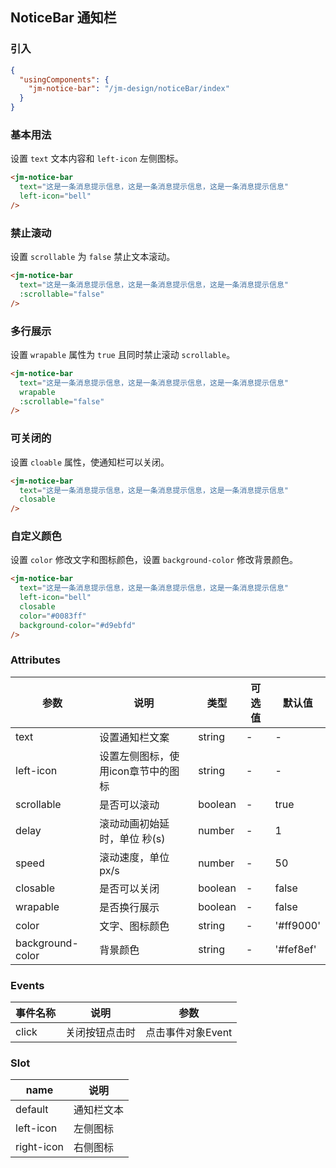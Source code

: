 ## NoticeBar 通知栏

### 引入

```json
{
  "usingComponents": {
    "jm-notice-bar": "/jm-design/noticeBar/index"
  }
}
```

### 基本用法

设置 `text` 文本内容和 `left-icon` 左侧图标。

```html
<jm-notice-bar
  text="这是一条消息提示信息，这是一条消息提示信息，这是一条消息提示信息"
  left-icon="bell"
/>
```

### 禁止滚动

设置 `scrollable` 为 `false` 禁止文本滚动。

```html
<jm-notice-bar
  text="这是一条消息提示信息，这是一条消息提示信息，这是一条消息提示信息"
  :scrollable="false"
/>
```

### 多行展示

设置 `wrapable` 属性为 `true` 且同时禁止滚动 `scrollable`。

```html
<jm-notice-bar
  text="这是一条消息提示信息，这是一条消息提示信息，这是一条消息提示信息"
  wrapable
  :scrollable="false"
/>
```

### 可关闭的

设置 `cloable` 属性，使通知栏可以关闭。

```html
<jm-notice-bar
  text="这是一条消息提示信息，这是一条消息提示信息，这是一条消息提示信息"
  closable
/>
```

### 自定义颜色

设置 `color` 修改文字和图标颜色，设置 `background-color` 修改背景颜色。

```html
<jm-notice-bar
  text="这是一条消息提示信息，这是一条消息提示信息，这是一条消息提示信息"
  left-icon="bell"
  closable
  color="#0083ff"
  background-color="#d9ebfd"
/>
```

### Attributes

| 参数      | 说明                                 | 类型      | 可选值       | 默认值   |
|---------- |------------------------------------ |---------- |------------- |-------- |
| text | 设置通知栏文案 | string | - | - |
| left-icon | 设置左侧图标，使用icon章节中的图标 | string | - | - |
| scrollable | 是否可以滚动 | boolean | - | true |
| delay | 滚动动画初始延时，单位 秒(s) | number | - | 1 |
| speed | 滚动速度，单位 px/s | number | - | 50 |
| closable | 是否可以关闭 | boolean | - | false |
| wrapable | 是否换行展示 | boolean | - | false |
| color | 文字、图标颜色 | string | - | '#ff9000' |
| background-color | 背景颜色 | string | - | '#fef8ef' |

### Events

| 事件名称      | 说明                                 | 参数     |
|------------- |------------------------------------ |--------- |
| click | 关闭按钮点击时 | 点击事件对象Event |

### Slot

| name      | 说明       |
|------------- |----------- |
| default | 通知栏文本 |
| left-icon | 左侧图标 |
| right-icon | 右侧图标 |
